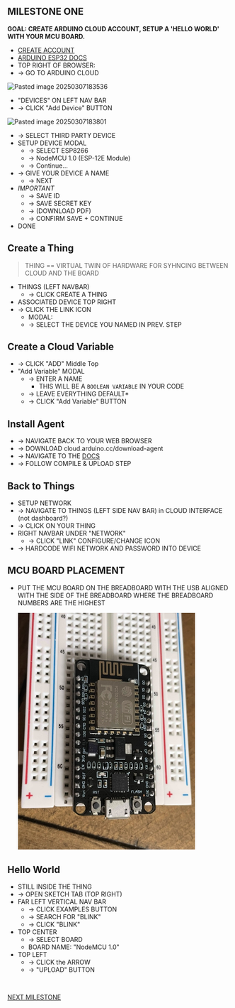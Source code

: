
## MILESTONE ONE
**GOAL: CREATE ARDUINO CLOUD ACCOUNT, SETUP A 'HELLO WORLD' WITH YOUR MCU BOARD.**

- [CREATE ACCOUNT](https://login.arduino.cc/login)
- [ARDUINO ESP32 DOCS](https://docs.arduino.cc/arduino-cloud/guides/esp32/)
- TOP RIGHT OF BROWSER:
- -> GO TO ARDUINO CLOUD

![Pasted image 20250307183536](https://github.com/user-attachments/assets/fd8fd4f4-6fad-47a0-a4a9-e253cb0cd2e3)

- "DEVICES" ON LEFT NAV BAR
- -> CLICK "Add Device" BUTTON

![Pasted image 20250307183801](https://github.com/user-attachments/assets/a7b1004f-47f2-462e-9d48-c48f775d7519)

- -> SELECT THIRD PARTY DEVICE
- SETUP DEVICE MODAL
	- -> SELECT ESP8266
	- -> NodeMCU 1.0 (ESP-12E Module)
	- -> Continue...
- -> GIVE YOUR DEVICE A NAME
	- -> NEXT
- *IMPORTANT*
	- -> SAVE ID
	- -> SAVE SECRET KEY
	- -> (DOWNLOAD PDF)
	- -> CONFIRM SAVE + CONTINUE
- DONE

## Create a Thing
> THING == VIRTUAL TWIN OF HARDWARE FOR SYHNCING BETWEEN CLOUD AND THE BOARD
- THINGS (LEFT NAVBAR)
	- -> CLICK CREATE A THING
- ASSOCIATED DEVICE TOP RIGHT
- -> CLICK THE LINK ICON
	- MODAL:
	- -> SELECT THE DEVICE YOU NAMED IN PREV. STEP

## Create a Cloud Variable

- -> CLICK "ADD" Middle Top
- "Add Variable" MODAL
	- -> ENTER A NAME
		- THIS WILL BE A `BOOLEAN VARIABLE` IN YOUR CODE
	- -> LEAVE EVERYTHING DEFAULT*
	- -> CLICK "Add Variable" BUTTON

## Install Agent

- -> NAVIGATE BACK TO YOUR WEB BROWSER
- -> DOWNLOAD cloud.arduino.cc/download-agent
- -> NAVIGATE TO THE [DOCS](https://docs.arduino.cc/arduino-cloud/guides/esp32/)
- -> FOLLOW COMPILE & UPLOAD STEP

## Back to Things

- SETUP NETWORK
- -> NAVIGATE TO THINGS (LEFT SIDE NAV BAR) in CLOUD INTERFACE (not dashboard?)
- -> CLICK ON YOUR THING
- RIGHT NAVBAR UNDER "NETWORK"
	- -> CLICK "LINK" CONFIGURE/CHANGE ICON
- -> HARDCODE WIFI NETWORK AND PASSWORD INTO DEVICE

## MCU BOARD PLACEMENT

- PUT THE MCU BOARD ON THE BREADBOARD WITH THE USB ALIGNED WITH THE SIDE OF THE BREADBOARD WHERE THE BREADBOARD NUMBERS ARE THE HIGHEST

  <img title="1.1" alt="Attach the mcu board to the breadboard" src="../../.images/1.1.jpeg" width="400">

## Hello World

- STILL INSIDE THE THING
- -> OPEN SKETCH TAB (TOP RIGHT)
- FAR LEFT VERTICAL NAV BAR
	- -> CLICK EXAMPLES BUTTON
	- -> SEARCH FOR "BLINK"
	- -> CLICK "BLINK"
- TOP CENTER
    - -> SELECT BOARD
	- BOARD NAME: "NodeMCU 1.0"
- TOP LEFT
    - -> CLICK the ARROW
	- -> "UPLOAD" BUTTON

<br>

[NEXT MILESTONE](./2-MILESTONE.md)
